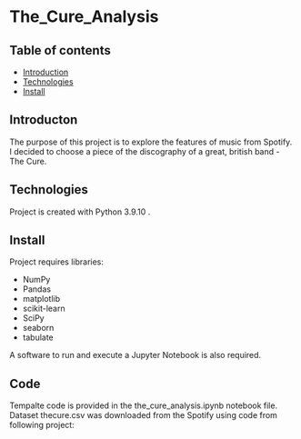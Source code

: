 # The_Cure_Analysis

## Table of contents
* [Introduction](#introduction)
* [Technologies](#technologies)
* [Install](#install)

## Introducton 
The purpose of this project is to explore the features of music from Spotify. I decided to choose a piece of the discography of a great, british band - The Cure.

## Technologies
Project is created with Python 3.9.10 .

## Install
Project requires libraries:
* NumPy
* Pandas
* matplotlib
* scikit-learn
* SciPy
* seaborn
* tabulate

A software to run and execute a Jupyter Notebook is also required.

## Code
Tempalte code is provided in the the_cure_analysis.ipynb notebook file. 
Dataset thecure.csv was downloaded from the Spotify using code from following project: 
